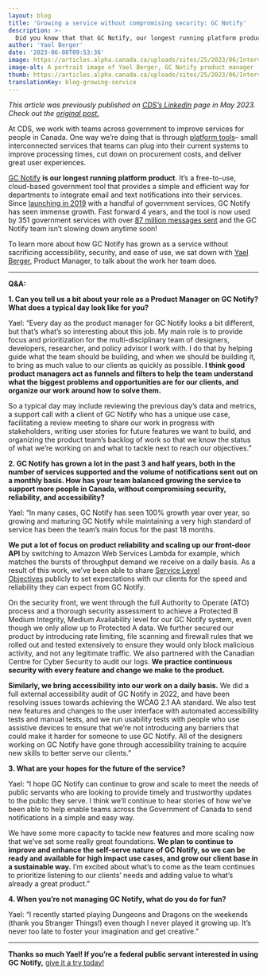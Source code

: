 ```yaml
---
layout: blog
title: 'Growing a service without compromising security: GC Notify'
description: >-
  Did you know that that GC Notify, our longest running platform product, is now being used by over 350 government services? Yael Berger (Product Manager) shares more on the growth of the product.
author: 'Yael Berger'
date: '2023-06-08T09:53:36'
image: https://articles.alpha.canada.ca/uploads/sites/25/2023/06/InterviewYael_1200X628_FIP_Blog_Post_EN.png
image-alt: A portrait image of Yael Berger, GC Notify product manager
thumb: https://articles.alpha.canada.ca/uploads/sites/25/2023/06/InterviewYael_1200X628_FIP_Blog_Post_EN.png
translationKey: blog-growing-service
---
```


<p><em>This article was previously published on <a href="https://www.linkedin.com/company/cds-snc/">CDS&#8217;s LinkedIn</a> page in May 2023. Check out the <a href="https://www.linkedin.com/pulse/growing-service-without-compromising-security-gc-notify-cds-snc%3FtrackingId=kpzRR5%252FF8vczsUsctiiRgQ%253D%253D/?trackingId=kpzRR5%2FF8vczsUsctiiRgQ%3D%3D">original post.</a></em></p>



<p>At CDS, we work with teams across government to improve services for people in Canada. One way we’re doing that is through&nbsp;<a href="https://digital.canada.ca/product-suite/">platform tools</a>– small interconnected services that teams can plug into their current systems to improve processing times, cut down on procurement costs, and deliver great user experiences.<strong>&nbsp;</strong></p>



<p><a href="https://notification.canada.ca/?utm_source=EN_May2023_NotifyLinkedIn&amp;utm_medium=LinkedIn+&amp;utm_campaign=EN_May2023_NotifyLinkedIn&amp;utm_id=CDS_Interviews">GC Notify</a>&nbsp;<strong>is our longest running platform product</strong>. It’s a free-to-use, cloud-based government tool that provides a simple and efficient way for departments to integrate email and text notifications into their services. Since&nbsp;<a href="https://digital.canada.ca/2019/11/26/introducing-notify/">launching in 2019</a>&nbsp;with a handful of government services, GC Notify has seen immense growth. Fast forward 4 years, and the tool is now used by 351 government services with over&nbsp;<a href="https://notification.canada.ca/activity">87 million messages sent</a>&nbsp;and the GC Notify team isn’t slowing down anytime soon!</p>



<p>To learn more about how GC Notify has grown as a service without sacrificing accessibility, security, and ease of use, we sat down with&nbsp;<a href="https://www.linkedin.com/in/yael-berger-5791a455?miniProfileUrn=urn%3Ali%3Afs_miniProfile%3AACoAAAuYpC0B7UuaLNuQ_wDIgFLmzcpvwsJokwk">Yael Berger</a>, Product Manager, to talk about the work her team does.&nbsp;</p>



<hr class="wp-block-separator has-alpha-channel-opacity" />



<p><strong>Q&amp;A:</strong></p>



<p><strong>1. Can you tell us a bit about your role as a Product Manager on GC Notify? What does a typical day look like for you?</strong></p>



<p>Yael: &#8220;Every day as the product manager for GC Notify looks a bit different, but that’s what’s so interesting about this job. My main role is to provide focus and prioritization for the multi-disciplinary team of designers, developers, researcher, and policy advisor I work with. I do that by helping guide what the team should be building, and when we should be building it, to bring as much value to our clients as quickly as possible.<strong>&nbsp;I think good product managers act as funnels and filters to help the team understand what the biggest problems and opportunities are for our clients, and organize our work around how to solve them.</strong>&nbsp;</p>



<p>So a typical day may include reviewing the previous day’s data and metrics, a support call with a client of GC Notify who has a unique use case, facilitating a review meeting to share our work in progress with stakeholders, writing user stories for future features we want to build, and organizing the product team’s backlog of work so that we know the status of what we’re working on and what to tackle next to reach our objectives.&#8221;&nbsp;</p>



<p><strong>2. GC Notify has grown a lot in the past 3 and half years, both in the number of services supported and the volume of notifications sent out on a monthly basis. How has your team balanced growing the service to support more people in Canada, without compromising security, reliability, and accessibility?</strong></p>



<p>Yael: &#8220;In many cases, GC Notify has seen 100% growth year over year, so growing and maturing GC Notify while maintaining a very high standard of service has been the team’s main focus for the past 18 months.&nbsp;</p>



<p><strong>We put a lot of focus on product reliability and scaling up our front-door API&nbsp;</strong>by switching to Amazon Web Services Lambda for example, which matches the bursts of throughput demand we receive on a daily basis. As a result of this work, we’ve been able to share&nbsp;<a href="https://notification.canada.ca/service-level-objectives">Service Level Objectives</a>&nbsp;publicly to set expectations with our clients for the speed and reliability they can expect from GC Notify.&nbsp;</p>



<p>On the security front, we went through the full Authority to Operate (ATO) process and a thorough security assessment to achieve a Protected B Medium Integrity, Medium Availability level for our GC Notify system, even though we only allow up to Protected A data. We further secured our product by introducing rate limiting, file scanning and firewall rules that we rolled out and tested extensively to ensure they would only block malicious activity, and not any legitimate traffic. We also partnered with the Canadian Centre for Cyber Security to audit our logs.&nbsp;<strong>We practice continuous security with every feature and change we make to the product.</strong>&nbsp;</p>



<p><strong>Similarly, we bring accessibility into our work on a daily basis.</strong>&nbsp;We did a full external accessibility audit of GC Notify in 2022, and have been resolving issues towards achieving the WCAG 2.1 AA standard. We also test new features and changes to the user interface with automated accessibility tests and manual tests, and we run usability tests with people who use assistive devices to ensure that we’re not introducing any barriers that could make it harder for someone to use GC Notify. All of the designers working on GC Notify have gone through accessibility training to acquire new skills to better serve our clients.&#8221; &nbsp;</p>



<p><strong>3. What are your hopes for the future of the service?</strong></p>



<p>Yael: &#8220;I hope GC Notify can continue to grow and scale to meet the needs of public servants who are looking to provide timely and trustworthy updates to the public they serve. I think we’ll continue to hear stories of how we’ve been able to help enable teams across the Government of Canada to send notifications in a simple and easy way.&nbsp;</p>



<p>We have some more capacity to tackle new features and more scaling now that we’ve set some really great foundations.&nbsp;<strong>We plan to continue to improve and enhance the self-serve nature of GC Notify, so we can be ready and available for high impact use cases, and grow our client base in a sustainable way.</strong>&nbsp;I’m excited about what’s to come as the team continues to prioritize listening to our clients’ needs and adding value to what’s already a great product.&#8221;</p>



<p><strong>4. When you’re not managing GC Notify, what do you do for fun?</strong></p>



<p>Yael: &#8220;I recently started playing Dungeons and Dragons on the weekends (thank you Stranger Things!) even though I never played it growing up. It’s never too late to foster your imagination and get creative.&#8221;&nbsp;</p>



<hr class="wp-block-separator has-alpha-channel-opacity" />



<p><strong>Thanks so much Yael! If you&#8217;re a federal public servant interested in using GC Notify,</strong>&nbsp;<a href="https://notification.canada.ca/?utm_source=EN_May2023_NotifyLinkedIn&amp;utm_medium=LinkedIn+&amp;utm_campaign=EN_May2023_NotifyLinkedIn&amp;utm_id=CDS_Interviews">give it a try today!</a></p>

